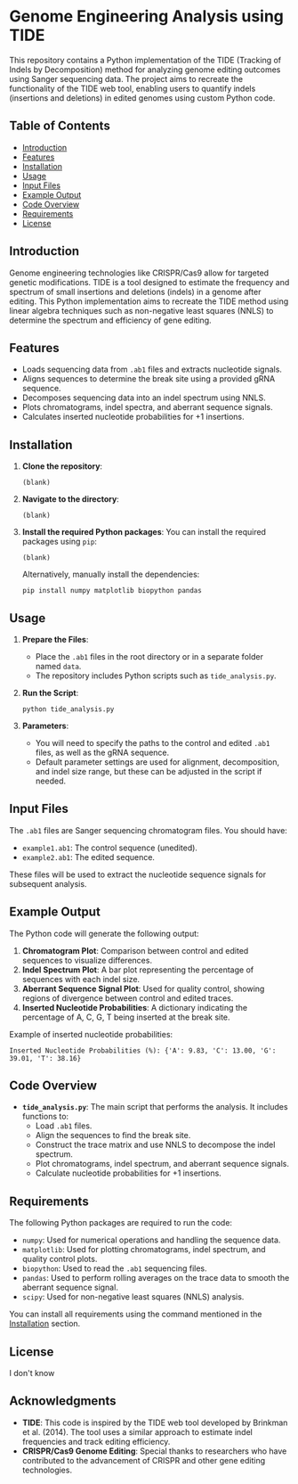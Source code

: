 # Genome Engineering Analysis using TIDE

This repository contains a Python implementation of the TIDE (Tracking of Indels by Decomposition) method for analyzing genome editing outcomes using Sanger sequencing data. The project aims to recreate the functionality of the TIDE web tool, enabling users to quantify indels (insertions and deletions) in edited genomes using custom Python code.

## Table of Contents
- [Introduction](#introduction)
- [Features](#features)
- [Installation](#installation)
- [Usage](#usage)
- [Input Files](#input-files)
- [Example Output](#example-output)
- [Code Overview](#code-overview)
- [Requirements](#requirements)
- [License](#license)

## Introduction
Genome engineering technologies like CRISPR/Cas9 allow for targeted genetic modifications. TIDE is a tool designed to estimate the frequency and spectrum of small insertions and deletions (indels) in a genome after editing. This Python implementation aims to recreate the TIDE method using linear algebra techniques such as non-negative least squares (NNLS) to determine the spectrum and efficiency of gene editing.

## Features
- Loads sequencing data from `.ab1` files and extracts nucleotide signals.
- Aligns sequences to determine the break site using a provided gRNA sequence.
- Decomposes sequencing data into an indel spectrum using NNLS.
- Plots chromatograms, indel spectra, and aberrant sequence signals.
- Calculates inserted nucleotide probabilities for +1 insertions.

## Installation 

1. **Clone the repository**:
    ```
    (blank)
    ```
2. **Navigate to the directory**:
    ```
    (blank)
    ```
3. **Install the required Python packages**:
    You can install the required packages using `pip`:
    ```
    (blank)
    ```
    Alternatively, manually install the dependencies:
    ```
    pip install numpy matplotlib biopython pandas
    ```

## Usage

1. **Prepare the Files**:
   - Place the `.ab1` files in the root directory or in a separate folder named `data`.
   - The repository includes Python scripts such as `tide_analysis.py`.

2. **Run the Script**:
   ```
   python tide_analysis.py
   ```

3. **Parameters**:
   - You will need to specify the paths to the control and edited `.ab1` files, as well as the gRNA sequence.
   - Default parameter settings are used for alignment, decomposition, and indel size range, but these can be adjusted in the script if needed.

## Input Files

The `.ab1` files are Sanger sequencing chromatogram files. You should have:
- `example1.ab1`: The control sequence (unedited).
- `example2.ab1`: The edited sequence.

These files will be used to extract the nucleotide sequence signals for subsequent analysis.

## Example Output

The Python code will generate the following output:
1. **Chromatogram Plot**: Comparison between control and edited sequences to visualize differences.
2. **Indel Spectrum Plot**: A bar plot representing the percentage of sequences with each indel size.
3. **Aberrant Sequence Signal Plot**: Used for quality control, showing regions of divergence between control and edited traces.
4. **Inserted Nucleotide Probabilities**: A dictionary indicating the percentage of A, C, G, T being inserted at the break site.

Example of inserted nucleotide probabilities:
```
Inserted Nucleotide Probabilities (%): {'A': 9.83, 'C': 13.00, 'G': 39.01, 'T': 38.16}
```

## Code Overview

- **`tide_analysis.py`**: The main script that performs the analysis. It includes functions to:
  - Load `.ab1` files.
  - Align the sequences to find the break site.
  - Construct the trace matrix and use NNLS to decompose the indel spectrum.
  - Plot chromatograms, indel spectrum, and aberrant sequence signals.
  - Calculate nucleotide probabilities for +1 insertions.

## Requirements

The following Python packages are required to run the code:
- `numpy`: Used for numerical operations and handling the sequence data.
- `matplotlib`: Used for plotting chromatograms, indel spectrum, and quality control plots.
- `biopython`: Used to read the `.ab1` sequencing files.
- `pandas`: Used to perform rolling averages on the trace data to smooth the aberrant sequence signal.
- `scipy`: Used for non-negative least squares (NNLS) analysis.

You can install all requirements using the command mentioned in the [Installation](#installation) section.

## License

I don't know

## Acknowledgments

- **TIDE**: This code is inspired by the TIDE web tool developed by Brinkman et al. (2014). The tool uses a similar approach to estimate indel frequencies and track editing efficiency.
- **CRISPR/Cas9 Genome Editing**: Special thanks to researchers who have contributed to the advancement of CRISPR and other gene editing technologies.
